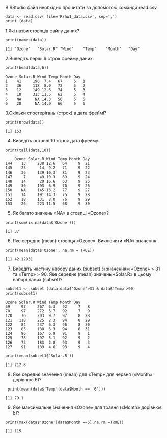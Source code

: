 В RStudio файл необхідно прочитати за допомогою команди read.csv
```
data <- read.csv( file='R/hw1_data.csv', sep=',')
print (data)
```
1.Які назви стовпців файлу даних?
```
print(names(data))
```
```
[1] "Ozone"   "Solar.R" "Wind"    "Temp"    "Month"   "Day"   
```
2.Виведіть перші 6 строк фрейму даних.
```
print(head(data,6))
```
```
Ozone Solar.R Wind Temp Month Day
1    41     190  7.4   67     5   1
2    36     118  8.0   72     5   2
3    12     149 12.6   74     5   3
4    18     313 11.5   62     5   4
5    NA      NA 14.3   56     5   5
6    28      NA 14.9   66     5   6
```
3.Скільки спостерігань (строк) в дата фреймі?
```
print(nrow(data))
```
```
[1] 153
```
4. Виведіть останні 10 строк дата фрейму.
```
print(tail(data,10))
```
```
    Ozone Solar.R Wind Temp Month Day
144    13     238 12.6   64     9  21
145    23      14  9.2   71     9  22
146    36     139 10.3   81     9  23
147     7      49 10.3   69     9  24
148    14      20 16.6   63     9  25
149    30     193  6.9   70     9  26
150    NA     145 13.2   77     9  27
151    14     191 14.3   75     9  28
152    18     131  8.0   76     9  29
153    20     223 11.5   68     9  30

```
5. Як багато значень «NA» в стовпці «Ozone»?
```
print(sum(is.na(data$'Ozone')))
```
```
[1] 37
```
6. Яке середнє (mean) стовпця «Ozone». Виключити «NA» значення.
```
print(mean(data$'Ozone', na.rm = TRUE))
```
```
[1] 42.12931
```
7. Виведіть частину набору даних (subset) зі значенням «Ozone» > 31 та
«Temp» > 90. Яке середнє (mean) значень «Solar.R» в цьому наборі даних
(subset)?
```
subset1 <- subset (data,data$'Ozone'>31 & data$'Temp'>90)
print(subset1)
```
```
Ozone Solar.R Wind Temp Month Day
69     97     267  6.3   92     7   8
70     97     272  5.7   92     7   9
120    76     203  9.7   97     8  28
121   118     225  2.3   94     8  29
122    84     237  6.3   96     8  30
123    85     188  6.3   94     8  31
124    96     167  6.9   91     9   1
125    78     197  5.1   92     9   2
126    73     183  2.8   93     9   3
127    91     189  4.6   93     9   4
```
```
print(mean(subset1$'Solar.R'))
```
```
[1] 212.8
```
8. Яке середнє значення (mean) для «Temp» для червня («Month» дорівнює 6)?
```
 print(mean(data$'Temp'[data$Month == '6']))
 ```
 ```
 [1] 79.1
```
9. Яке максимальне значення «Ozone» для травня («Month» дорівнює 5)?
```
print(max(data$'Ozone'[data$Month ==5],na.rm =TRUE))
```
```
[1] 115
```

